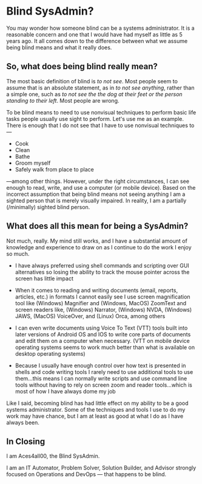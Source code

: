 # Blind SysAdmin?

You may wonder how someone blind can be a systems administrator. It is a reasonable concern and one that I would have had myself as little as 5 years ago. It all comes down to the difference between what we assume being blind means and what it really does.

## So, what does being blind really mean?

The most basic definition of blind is *to not see*. Most people seem to assume that is an absolute statement, as in *to not see anything*, rather than a simple one, such as *to not see the the dog at their feet or the person standing to their left*. Most people are wrong.

To be blind means to need to use nonvisual techniques to perform basic life tasks people usually use sight to perform. Let's use me as an example. There is enough that I do not see that I have to use nonvisual techniques to&mdash;

- Cook
- Clean
- Bathe
- Groom myself
- Safely walk from place to place

&mdash;among other things. However, under the right circumstances, I can see enough to read, write, and use a computer (or mobile device). Based on the incorrect assumption that being blind means not seeing anything I am a sighted person that is merely visually impaired. In reality, I am a partially (/minimally) sighted blind person.

## What does all this mean for being a SysAdmin?

Not much, really. My mind still works, and I have a substantial amount of knowledge and experience to draw on as I continue to do the work I enjoy so much.

- I have always preferred using shell commands and scripting over GUI alternatives so losing the ability to track the mouse pointer across the screen has little impact

- When it comes to reading and writing documents (email, reports, articles, etc.) in formats I cannot easily see I use screen magnification tool like (Windows) Magnifier and (Windows, MacOS) ZoomText and screen readers like, (Windows) Narrator, (Windows) NVDA, (Windows) JAWS, (MacOS) VoiceOver, and (Linux) Orca, among others

- I can even write documents using Voice To Text (VTT) tools built into later versions of Android OS and IOS to write core parts of documents and edit them on a computer when necessary. (VTT on mobile device operating systems seems to work much better than what is available on desktop operating systems)

- Because I usually have enough control over how text is presented in shells and code writing tools I rarely need to use additional tools to use them...this means I can normally write scripts and use command line tools without having to rely on screen zoom and reader tools...which is most of how I have always dome my job

Like I said, becoming blind has had little effect on my ability to be a good systems administrator. Some of the techniques and tools I use to do my work may have chance, but I am at least as good at what I do as I have always been.

## In Closing

I am Aces4all00, the Blind SysAdmin.

I am an IT Automator, Problem Solver, Solution Builder, and Advisor strongly focused on Operations and DevOps &mdash; that happens to be blind.